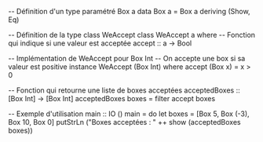 -- Définition d'un type paramétré Box a
data Box a = Box a
    deriving (Show, Eq)

-- Définition de la type class WeAccept
class WeAccept a where
    -- Fonction qui indique si une valeur est acceptée
    accept :: a -> Bool

-- Implémentation de WeAccept pour Box Int
-- On accepte une box si sa valeur est positive
instance WeAccept (Box Int) where
    accept (Box x) = x > 0

-- Fonction qui retourne une liste de boxes acceptées
acceptedBoxes :: [Box Int] -> [Box Int]
acceptedBoxes boxes = filter accept boxes

-- Exemple d'utilisation
main :: IO ()
main = do
    let boxes = [Box 5, Box (-3), Box 10, Box 0]
    putStrLn ("Boxes acceptées : " ++ show (acceptedBoxes boxes))
